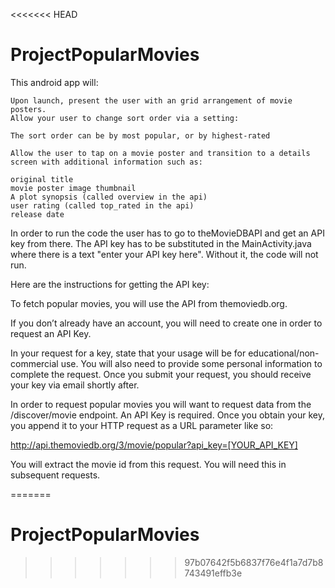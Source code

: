 <<<<<<< HEAD
# ProjectPopularMovies
This android app will:

    Upon launch, present the user with an grid arrangement of movie posters.
    Allow your user to change sort order via a setting:

    The sort order can be by most popular, or by highest-rated

    Allow the user to tap on a movie poster and transition to a details screen with additional information such as:

    original title
    movie poster image thumbnail
    A plot synopsis (called overview in the api)
    user rating (called top_rated in the api)
    release date
    
  In order to run the code the user has to go to theMovieDBAPI and get an API key from there. The API key has to be
  substituted in the MainActivity.java where there is a text "enter your API key here". Without it, the code will
  not run.
  
  Here are the instructions for getting the API key:
  
  To fetch popular movies, you will use the API from themoviedb.org.

  If you don’t already have an account, you will need to create one in order to request an API Key. 

  In your request for a key, state that your usage will be for educational/non-commercial use. 
  You will also need to provide some personal information to complete the request. Once you 
  submit your request, you should receive your key via email shortly after.

  In order to request popular movies you will want to request data from the /discover/movie endpoint. An API Key is required.
  Once you obtain your key, you append it to your HTTP request as a URL parameter like so:

  http://api.themoviedb.org/3/movie/popular?api_key=[YOUR_API_KEY]

  You will extract the movie id from this request. You will need this in subsequent requests.
  
=======
# ProjectPopularMovies
>>>>>>> 97b07642f5b6837f76e4f1a7d7b8743491effb3e
